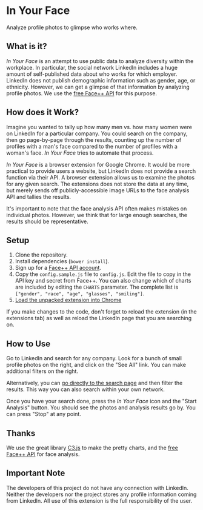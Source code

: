 # In Your Face

Analyze profile photos to glimpse who works where.


## What is it?

_In Your Face_ is an attempt to use public data to analyze diversity within the workplace. In particular, the social network LinkedIn includes a huge amount of self-published data about who works for which employer. LinkedIn does not publish demographic information such as gender, age, or ethnicity. However, we can get a glimpse of that information by analyzing profile photos. We use the [free Face++ API](http://www.faceplusplus.com/) for this purpose. 


## How does it Work?

Imagine you wanted to tally up how many men vs. how many women were on LinkedIn for a particular company. You could search on the company, then go page-by-page through the results, counting up the number of profiles with a man's face compared to the number of profiles with a woman's face. _In Your Face_ tries to automate that process.

_In Your Face_ is a browser extension for Google Chrome. It would be more practical to provide users a website, but LinkedIn does not provide a search function via their API. A browser extension allows us to examine the photos for any given search. The extensions does not store the data at any time, but merely sends off publicly-accessible image URLs to the face analysis API and tallies the results.

It's important to note that the face analysis API often makes mistakes on individual photos. However, we think that for large enough searches, the results should be representative.


## Setup

1. Clone the repository.
2. Install dependencies (`bower install`).
3. Sign up for a [Face++ API account](http://www.faceplusplus.com/uc_home/).
4. Copy the `config.sample.js` file to `config.js`. Edit the file to copy in the API key and secret from Face++. You can also change which of charts are included by editing the `CHARTS` parameter. The complete list is `["gender", "race", "age", "glasses", "smiling"]`.
5. [Load the unpacked extension into Chrome](https://developer.chrome.com/extensions/getstarted#unpacked) 

If you make changes to the code, don't forget to reload the extension (in the extensions tab) as well as reload the LinkedIn page that you are searching on.


## How to Use

Go to LinkedIn and search for any company. Look for a bunch of small profile photos on the right, and click on the "See All" link. You can make additional filters on the right.

Alternatively, you can [go directly to the search page](https://www.linkedin.com/vsearch/p) and then filter the results. This way you can also search within your own network.

Once you have your search done, press the _In Your Face_ icon and the "Start Analysis" button. You should see the photos and analysis results go by. You can press "Stop" at any point.


## Thanks 

We use the great library [C3.js](http://c3js.org/) to make the pretty charts, and the [free Face++ API](http://www.faceplusplus.com/) for face analysis.


## Important Note

The developers of this project do not have any connection with LinkedIn. Neither the developers nor the project stores any profile information coming from LinkedIn. All use of this extension is the full responsibility of the user. 
